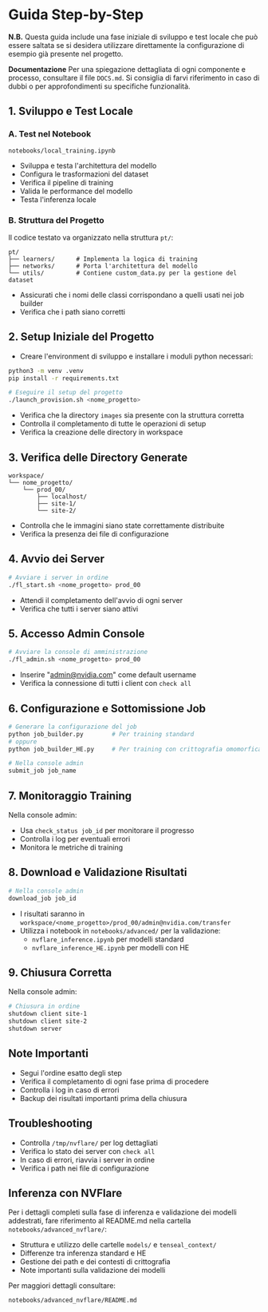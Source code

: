 # Guida Step-by-Step

**N.B.** 
Questa guida include una fase iniziale di sviluppo e test locale che può essere saltata se si desidera utilizzare direttamente la configurazione di esempio già presente nel progetto.

**Documentazione**
Per una spiegazione dettagliata di ogni componente e processo, consultare il file `DOCS.md`. Si consiglia di farvi riferimento in caso di dubbi o per approfondimenti su specifiche funzionalità.

## 1. Sviluppo e Test Locale
### A. Test nel Notebook
```
notebooks/local_training.ipynb
```
- Sviluppa e testa l'architettura del modello
- Configura le trasformazioni del dataset
- Verifica il pipeline di training
- Valida le performance del modello
- Testa l'inferenza locale

### B. Struttura del Progetto
Il codice testato va organizzato nella struttura `pt/`:
```
pt/
├── learners/      # Implementa la logica di training
├── networks/      # Porta l'architettura del modello
└── utils/         # Contiene custom_data.py per la gestione del dataset
```
- Assicurati che i nomi delle classi corrispondano a quelli usati nei job builder
- Verifica che i path siano corretti

## 2. Setup Iniziale del Progetto

- Creare l'environment di sviluppo e installare i moduli python necessari:
```bash
python3 -m venv .venv
pip install -r requirements.txt
```

```bash
# Eseguire il setup del progetto
./launch_provision.sh <nome_progetto>
```

- Verifica che la directory `images` sia presente con la struttura corretta
- Controlla il completamento di tutte le operazioni di setup
- Verifica la creazione delle directory in workspace

## 3. Verifica delle Directory Generate
```
workspace/
└── nome_progetto/
    └── prod_00/
        ├── localhost/
        ├── site-1/
        └── site-2/
```
- Controlla che le immagini siano state correttamente distribuite
- Verifica la presenza dei file di configurazione

## 4. Avvio dei Server
```bash
# Avviare i server in ordine
./fl_start.sh <nome_progetto> prod_00
```
- Attendi il completamento dell'avvio di ogni server
- Verifica che tutti i server siano attivi

## 5. Accesso Admin Console
```bash
# Avviare la console di amministrazione
./fl_admin.sh <nome_progetto> prod_00
```
- Inserire "admin@nvidia.com" come default username
- Verifica la connessione di tutti i client con `check all`

## 6. Configurazione e Sottomissione Job
```bash
# Generare la configurazione del job
python job_builder.py        # Per training standard
# oppure
python job_builder_HE.py     # Per training con crittografia omomorfica

# Nella console admin
submit_job job_name
```

## 7. Monitoraggio Training
Nella console admin:
- Usa `check_status job_id` per monitorare il progresso
- Controlla i log per eventuali errori
- Monitora le metriche di training

## 8. Download e Validazione Risultati
```bash
# Nella console admin
download_job job_id
```
- I risultati saranno in `workspace/<nome_progetto>/prod_00/admin@nvidia.com/transfer`
- Utilizza i notebook in `notebooks/advanced/` per la validazione:
  - `nvflare_inference.ipynb` per modelli standard
  - `nvflare_inference_HE.ipynb` per modelli con HE

## 9. Chiusura Corretta
Nella console admin:
```bash
# Chiusura in ordine
shutdown client site-1
shutdown client site-2
shutdown server
```

## Note Importanti
- Segui l'ordine esatto degli step
- Verifica il completamento di ogni fase prima di procedere
- Controlla i log in caso di errori
- Backup dei risultati importanti prima della chiusura

## Troubleshooting
- Controlla `/tmp/nvflare/` per log dettagliati
- Verifica lo stato dei server con `check all`
- In caso di errori, riavvia i server in ordine
- Verifica i path nei file di configurazione

## Inferenza con NVFlare
Per i dettagli completi sulla fase di inferenza e validazione dei modelli addestrati, fare riferimento al README.md nella cartella `notebooks/advanced_nvflare/`:
- Struttura e utilizzo delle cartelle `models/` e `tenseal_context/`
- Differenze tra inferenza standard e HE
- Gestione dei path e dei contesti di crittografia
- Note importanti sulla validazione dei modelli

Per maggiori dettagli consultare:
```
notebooks/advanced_nvflare/README.md
```
